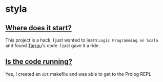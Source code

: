 # styla

## [Where does it start?](./init)

This project is a hack, I just wanted to learn `Logic Programming on Scala` and found [Tarrau](http://www.cse.unt.edu/~tarau/)'s code. I just gave it a ride.

## [Is the code running?](./styla)

Yes, I created an `sbt` makefile and was able to get to the Prolog REPL
